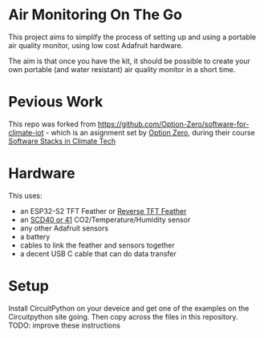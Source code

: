 # Air Monitoring On The Go

This project aims to simplify the process of setting up and using a portable air quality monitor, using low cost Adafruit hardware. 

The aim is that once you have the kit, it should be possible to create your own portable (and water resistant) air quality monitor in a short time.

# Pevious Work

This repo was forked from https://github.com/Option-Zero/software-for-climate-iot - which is an asignment set by [Option Zero](https://www.optionzero.co/), during their course [Software Stacks in Climate Tech](https://www.terra.do/climate-education/cohort-courses/software-stacks-in-climate-tech/)

# Hardware

This uses:
- an ESP32-S2 TFT Feather or [Reverse TFT Feather](https://learn.adafruit.com/esp32-s2-reverse-tft-feather)
- an [SCD40 or 41](https://learn.adafruit.com/adafruit-scd-40-and-scd-41) CO2/Temperature/Humidity sensor
- any other Adafruit sensors
- a battery
- cables to link the feather and sensors together
- a decent USB C cable that can do data transfer

# Setup

Install CircuitPython on your deveice and get one of the examples on the Circuitpython site going. Then copy across the files in this repository.
TODO: improve these instructions


